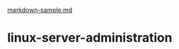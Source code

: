 [markdown-sample.md](https://github.com/aufdave28/linux-server-administration/files/7067042/markdown-sample.md)
# linux-server-administration
